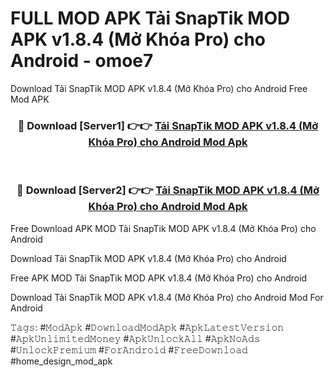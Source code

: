 # FULL MOD APK Tải SnapTik MOD APK v1.8.4 (Mở Khóa Pro) cho Android - omoe7
Download Tải SnapTik MOD APK v1.8.4 (Mở Khóa Pro) cho Android Free Mod APK

<div align="center">
<h3>🔴 Download [Server1] 👉👉 <a href="https://apk-comot.site?title=Tải_SnapTik_MOD_APK_v1.8.4_(Mở_Khóa_Pro)_cho_Android">Tải SnapTik MOD APK v1.8.4 (Mở Khóa Pro) cho Android Mod Apk</a></h3><br>

<h3>🔴 Download [Server2] 👉👉 <a href="https://apk-comot.site?title=Tải_SnapTik_MOD_APK_v1.8.4_(Mở_Khóa_Pro)_cho_Android">Tải SnapTik MOD APK v1.8.4 (Mở Khóa Pro) cho Android Mod Apk</a></h3>
</div>


Free Download APK MOD Tải SnapTik MOD APK v1.8.4 (Mở Khóa Pro) cho Android

Download Tải SnapTik MOD APK v1.8.4 (Mở Khóa Pro) cho Android 

Free APK MOD Tải SnapTik MOD APK v1.8.4 (Mở Khóa Pro) cho Android 

Download Tải SnapTik MOD APK v1.8.4 (Mở Khóa Pro) cho Android Mod For Android

𝚃𝚊𝚐𝚜: #𝙼𝚘𝚍𝙰𝚙𝚔 #𝙳𝚘𝚠𝚗𝚕𝚘𝚊𝚍𝙼𝚘𝚍𝙰𝚙𝚔 #𝙰𝚙𝚔𝙻𝚊𝚝𝚎𝚜𝚝𝚅𝚎𝚛𝚜𝚒𝚘𝚗 #𝙰𝚙𝚔𝚄𝚗𝚕𝚒𝚖𝚒𝚝𝚎𝚍𝙼𝚘𝚗𝚎𝚢 #𝙰𝚙𝚔𝚄𝚗𝚕𝚘𝚌𝚔𝙰𝚕𝚕 #𝙰𝚙𝚔𝙽𝚘𝙰𝚍𝚜 #𝚄𝚗𝚕𝚘𝚌𝚔𝙿𝚛𝚎𝚖𝚒𝚞𝚖 #𝙵𝚘𝚛𝙰𝚗𝚍𝚛𝚘𝚒𝚍 #𝙵𝚛𝚎𝚎𝙳𝚘𝚠𝚗𝚕𝚘𝚊𝚍 #home_design_mod_apk